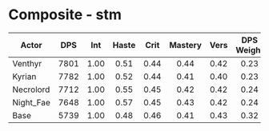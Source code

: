 # Composite - stm
| Actor | DPS | Int | Haste | Crit | Mastery | Vers | DPS Weight |
|---|:---:|:---:|:---:|:---:|:---:|:---:|:---:|
|Venthyr|7801|1.00|0.51|0.44|0.44|0.42|0.23|
|Kyrian|7782|1.00|0.52|0.44|0.41|0.40|0.23|
|Necrolord|7712|1.00|0.55|0.45|0.42|0.42|0.24|
|Night_Fae|7648|1.00|0.57|0.45|0.43|0.42|0.24|
|Base|5739|1.00|0.48|0.46|0.41|0.43|0.32|
